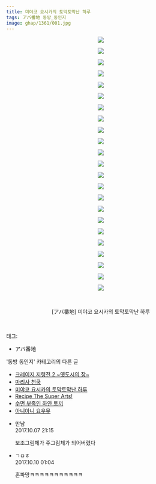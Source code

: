```yaml
---
title: 미야코 요시카의 토막토막난 하루
tags: アバ番地 동방_동인지
image: ghap/1361/001.jpg
---
```

<div class="article">
<p style="text-align: center; clear: none; float: none;"><img src="{{ site.nasurl }}/ghap/1361/001.jpg"/></p>
<p style="text-align: center; clear: none; float: none;"><img src="{{ site.nasurl }}/ghap/1361/002.jpg"/></p>
<p style="text-align: center; clear: none; float: none;"><img src="{{ site.nasurl }}/ghap/1361/003.jpg"/></p>
<p style="text-align: center; clear: none; float: none;"><img src="{{ site.nasurl }}/ghap/1361/004.jpg"/></p>
<p style="text-align: center; clear: none; float: none;"><img src="{{ site.nasurl }}/ghap/1361/005.jpg"/></p>
<p style="text-align: center; clear: none; float: none;"><img src="{{ site.nasurl }}/ghap/1361/006.jpg"/></p>
<p style="text-align: center; clear: none; float: none;"><img src="{{ site.nasurl }}/ghap/1361/007.jpg"/></p>
<p style="text-align: center; clear: none; float: none;"><img src="{{ site.nasurl }}/ghap/1361/008.jpg"/></p>
<p style="text-align: center; clear: none; float: none;"><img src="{{ site.nasurl }}/ghap/1361/009.jpg"/></p>
<p style="text-align: center; clear: none; float: none;"><img src="{{ site.nasurl }}/ghap/1361/010.jpg"/></p>
<p style="text-align: center; clear: none; float: none;"><img src="{{ site.nasurl }}/ghap/1361/011.jpg"/></p>
<p style="text-align: center; clear: none; float: none;"><img src="{{ site.nasurl }}/ghap/1361/012.jpg"/></p>
<p style="text-align: center; clear: none; float: none;"><img src="{{ site.nasurl }}/ghap/1361/013.jpg"/></p>
<p style="text-align: center; clear: none; float: none;"><img src="{{ site.nasurl }}/ghap/1361/014.jpg"/></p>
<p style="text-align: center; clear: none; float: none;"><img src="{{ site.nasurl }}/ghap/1361/015.jpg"/></p>
<p style="text-align: center; clear: none; float: none;"><img src="{{ site.nasurl }}/ghap/1361/016.jpg"/></p>
<p style="text-align: center; clear: none; float: none;"><img src="{{ site.nasurl }}/ghap/1361/017.jpg"/></p>
<p style="text-align: center; clear: none; float: none;"><img src="{{ site.nasurl }}/ghap/1361/018.jpg"/></p>
<p style="text-align: center; clear: none; float: none;"><img src="{{ site.nasurl }}/ghap/1361/019.jpg"/></p>
<p style="text-align: center; clear: none; float: none;"><img src="{{ site.nasurl }}/ghap/1361/020.jpg"/></p>
<p style="text-align: center; clear: none; float: none;"><img src="{{ site.nasurl }}/ghap/1361/021.jpg"/></p>
<p style="text-align: center; clear: none; float: none;"><img src="{{ site.nasurl }}/ghap/1361/022.jpg"/></p>
<p style="text-align: center; clear: none; float: none;"><img src="{{ site.nasurl }}/ghap/1361/023.jpg"/></p>
<p style="text-align: center; clear: none; float: none;"><br/></p>
<p style="text-align: center; clear: none; float: none;">[アバ番地] 미야코 요시카의 토막토막난 하루</p>
<p><br/></p>
</div><div class="tagTrail">
<p>태그: </p>
<ul>
<li>アバ番地</li>
</ul>
</div><div class="another">
<p>'동방 동인지' 카테고리의 다른 글</p>
<ul>
<li><a href="/2016-08-05-ghap_1363">크레이지 지령전 2 ~옛도시의 장~</a></li>
<li><a href="/2016-08-05-ghap_1362">마리사 천국</a></li>
<li><a href="/2016-08-05-ghap_1361">미야코 요시카의 토막토막난 하루</a></li>
<li><a href="/2016-08-05-ghap_1360">Recipe The Super Arts!</a></li>
<li><a href="/2016-08-05-ghap_1359">수면 부족인 하얀 토끼</a></li>
<li><a href="/2016-08-05-ghap_1358">아니아니 요우무</a></li>
</ul>
</div><div class="cb_module cb_fluid">
<div class="cb_wrt cb_profile">
<div class="comment">
<ul>
<li class="cb_thumb_off" id="comment15099152">
<div class="cb_comment_area">
<div class="cb_info_area">
<div class="cb_section">
<span class="cb_nick_name">만남</span>
</div>
<div class="cb_section">
<span class="cb_date">2017.10.07 21:15 </span>
</div>
</div>
<div class="cb_dsc_comment">
<p class="cb_dsc">
											보조그림체가 주그림체가 되어버렸다
										</p>
</div>
</div></li>
<li class="cb_thumb_off" id="comment15101487">
<div class="cb_comment_area">
<div class="cb_info_area">
<div class="cb_section">
<span class="cb_nick_name">ㄱㅁㅎ</span>
</div>
<div class="cb_section">
<span class="cb_date">2017.10.10 01:04 </span>
</div>
</div>
<div class="cb_dsc_comment">
<p class="cb_dsc">
											혼파망ㅋㅋㅋㅋㅋㅋㅋㅋㅋㅋㅋ
										</p>
</div>
</div></li>
</ul>
</div>
</div><!-- commentList close -->
</div>